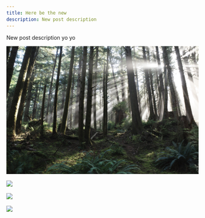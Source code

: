 ```yaml
---
title: Here be the new
description: New post description
---
```


New post description yo yo


![](../images/_R005869.jpeg)


![]( images/.jpeg)


![]( images/.jpeg)


![]( images/.jpeg)